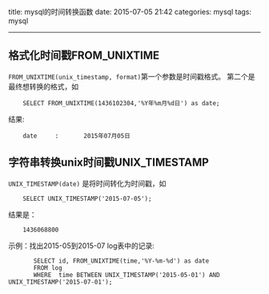 title: mysql的时间转换函数
date: 2015-07-05 21:42
categories: mysql
tags: mysql

---

## 格式化时间戳FROM_UNIXTIME

`FROM_UNIXTIME(unix_timestamp, format)`第一个参数是时间戳格式。 第二个是最终想转换的格式，如

```
	SELECT FROM_UNIXTIME(1436102304,'%Y年%m月%d日') as date;
```

结果:
                
```
	date     :       2015年07月05日
```


## 字符串转换unix时间戳UNIX_TIMESTAMP

`UNIX_TIMESTAMP(date)` 是将时间转化为时间戳，如 

```
	SELECT UNIX_TIMESTAMP('2015-07-05');  
```

结果是：

```
	1436068800
```

示例：找出2015-05到2015-07 log表中的记录:

```
       SELECT id, FROM_UNIXTIME(time,'%Y-%m-%d') as date 
       FROM log 
       WHERE  time BETWEEN UNIX_TIMESTAMP('2015-05-01') AND UNIX_TIMESTAMP('2015-07-01');
```       